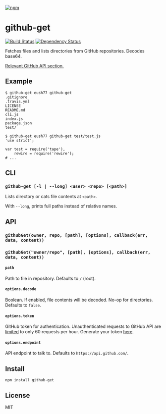 [![npm](https://nodei.co/npm/github-get.png)](https://nodei.co/npm/github-get/)

# github-get

[![Build Status][travis-badge]][travis] [![Dependency Status][david-badge]][david]

Fetches files and lists directories from GitHub repositories. Decodes base64.

[Relevant GitHub API section.][api-section]

[api-section]: https://developer.github.com/v3/repos/contents/#get-contents

[travis]: https://travis-ci.org/eush77/github-get
[travis-badge]: https://travis-ci.org/eush77/github-get.svg
[david]: https://david-dm.org/eush77/github-get
[david-badge]: https://david-dm.org/eush77/github-get.png

## Example

```
$ github-get eush77 github-get
.gitignore
.travis.yml
LICENSE
README.md
cli.js
index.js
package.json
test/

$ github-get eush77 github-get test/test.js
'use strict';

var test = require('tape'),
    rewire = require('rewire');
# ...
```

## CLI

### `github-get [-l | --long] <user> <repo> [<path>]`

Lists directory or cats file contents at `<path>`.

With `--long`, prints full paths instead of relative names.

## API

### `githubGet(owner, repo, [path], [options], callback(err, data, content))`
### `githubGet("owner/repo", [path], [options], callback(err, data, content))`

#### `path`

Path to file in repository. Defaults to `/` (root).

#### `options.decode`

Boolean. If enabled, file contents will be decoded. No-op for directories. Defaults to `false`.

#### `options.token`

GitHub token for authentication. Unauthenticated requests to GitHub API are [limited][rate-limiting] to only 60 requests per hour. Generate your token [here][new-token].

[rate-limiting]: https://developer.github.com/v3/#rate-limiting
[new-token]: https://github.com/settings/tokens/new

#### `options.endpoint`

API endpoint to talk to. Defaults to `https://api.github.com/`.

## Install

```
npm install github-get
```

## License

MIT
